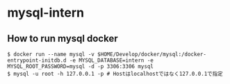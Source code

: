 # mysql-intern

## How to run mysql docker
```
$ docker run --name mysql -v $HOME/Develop/docker/mysql:/docker-entrypoint-initdb.d -e MYSQL_DATABASE=intern -e MYSQL_ROOT_PASSWORD=mysql -d -p 3306:3306 mysql
$ mysql -u root -h 127.0.0.1 -p # Hostはlocalhostではなく127.0.0.1で指定
```
